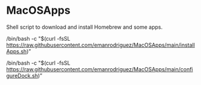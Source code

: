 # MacOSApps
Shell script to download and install Homebrew and some apps.


/bin/bash -c "$(curl -fsSL https://raw.githubusercontent.com/emanrodriguez/MacOSApps/main/installApps.sh)”

/bin/bash -c "$(curl -fsSL https://raw.githubusercontent.com/emanrodriguez/MacOSApps/main/configureDock.sh)”
